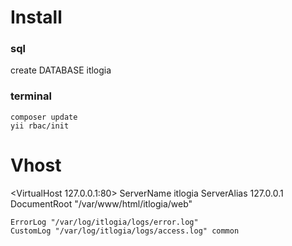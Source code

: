 # Install

### sql
create DATABASE itlogia

### terminal
~~~
composer update
yii rbac/init
~~~


# Vhost

<VirtualHost 127.0.0.1:80>
    ServerName itlogia
    ServerAlias 127.0.0.1
    DocumentRoot "/var/www/html/itlogia/web"

    ErrorLog "/var/log/itlogia/logs/error.log"
    CustomLog "/var/log/itlogia/logs/access.log" common
</VirtualHost>